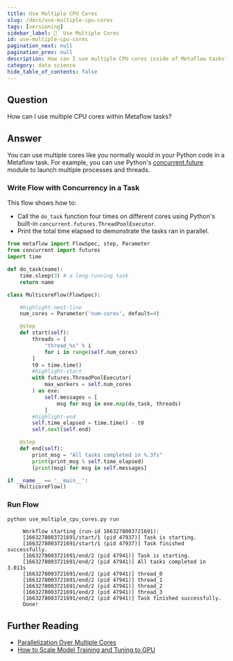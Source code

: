 ```yaml
---
title: Use Multiple CPU Cores
slug: /docs/use-multiple-cpu-cores
tags: [versioning]
sidebar_label: 🍃  Use Multiple Cores
id: use-multiple-cpu-cores
pagination_next: null
pagination_prev: null
description: How can I use multiple CPU cores inside of Metaflow tasks?
category: data science
hide_table_of_contents: false
---
```



<!-- WARNING: THIS FILE WAS AUTOGENERATED! DO NOT EDIT! Instead, edit the notebook w/the location & name as this file. -->

## Question
How can I use multiple CPU cores within Metaflow tasks?

## Answer
You can use multiple cores like you normally would in your Python code in a Metaflow task. 
For example, you can use Python's [concurrent.future](https://docs.python.org/3/library/concurrent.futures.html) module to launch multiple processes and threads.



### <NumberHeading number={1}>Write Flow with Concurrency in a Task</NumberHeading>




This flow shows how to:
- Call the `do_task` function four times on different cores using Python's built-in `concurrent.futures.ThreadPoolExecutor`. 
- Print the total time elapsed to demonstrate the tasks ran in parallel.







```py title="use_multiple_cpu_cores.py"
from metaflow import FlowSpec, step, Parameter
from concurrent import futures
import time

def do_task(name):
    time.sleep(3) # a long-running task
    return name

class MulticoreFlow(FlowSpec):

    #highlight-next-line
    num_cores = Parameter('num-cores', default=4)

    @step
    def start(self):
        threads = [
            "thread_%s" % i 
            for i in range(self.num_cores)
        ]
        t0 = time.time()
        #highlight-start
        with futures.ThreadPoolExecutor(
            max_workers = self.num_cores
        ) as exe:
            self.messages = [
                msg for msg in exe.map(do_task, threads)
            ]
        #highlight-end
        self.time_elapsed = time.time() - t0
        self.next(self.end)

    @step
    def end(self):
        print_msg = "All tasks completed in %.3fs"
        print(print_msg % self.time_elapsed)
        [print(msg) for msg in self.messages]

if __name__ == '__main__':
    MulticoreFlow()
```



### <NumberHeading number={2}>Run Flow</NumberHeading>



```bash
python use_multiple_cpu_cores.py run
```

<CodeOutputBlock lang="bash">

```
     Workflow starting (run-id 1663278003721691):
     [1663278003721691/start/1 (pid 47937)] Task is starting.
     [1663278003721691/start/1 (pid 47937)] Task finished successfully.
     [1663278003721691/end/2 (pid 47941)] Task is starting.
     [1663278003721691/end/2 (pid 47941)] All tasks completed in 3.011s
     [1663278003721691/end/2 (pid 47941)] thread_0
     [1663278003721691/end/2 (pid 47941)] thread_1
     [1663278003721691/end/2 (pid 47941)] thread_2
     [1663278003721691/end/2 (pid 47941)] thread_3
     [1663278003721691/end/2 (pid 47941)] Task finished successfully.
     Done!
```

</CodeOutputBlock>




## Further Reading
* [Parallelization Over Multiple Cores](https://docs.metaflow.org/metaflow/scaling-out-and-up/effortless-scaling-with-kubernetes#parallelization-over-multiple-cores)
* [How to Scale Model Training and Tuning to GPU](/docs/scale-model-training-and-tuning/)
